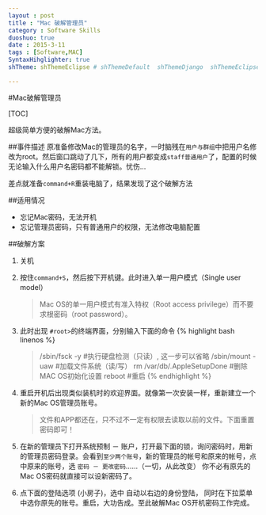 ```yaml
---
layout : post
title : "Mac 破解管理员"
category : Software Skills
duoshuo: true
date : 2015-3-11
tags : [Software,MAC]
SyntaxHihglighter: true
shTheme: shThemeEclipse # shThemeDefault  shThemeDjango  shThemeEclipse  shThemeEmacs  shThemeFadeToGrey  shThemeMidnight  shThemeRDark

---
```


#Mac破解管理员

[TOC]

超级简单方便的破解Mac方法。

##事件描述
原准备修改Mac的管理员的名字，一时脑残在`用户与群组`中把用户名修改为root。然后窗口跳动了几下，所有的用户都变成`staff普通用户`了，配置的时候无论输入什么用户名密码都不能解锁。忧伤...

差点就准备`command+R`重装电脑了，结果发现了这个破解方法

##适用情况

 - 忘记Mac密码，无法开机
 - 忘记管理员密码，只有普通用户的权限，无法修改电脑配置

##破解方案

 1. 关机
 2. 按住`command+S`，然后按下开机键。此时进入单一用户模式（Single user model）
	>Mac OS的单一用户模式有准入特权（Root access privilege）而不要求根密码（root password）。
 3. 此时出现 `#root>`的终端界面，分别输入下面的命令
	{% highlight bash linenos %}
	> /sbin/fsck -y				#执行硬盘检测（只读）, 这一步可以省略
	> /sbin/mount -uaw			#加载文件系统（读/写）
	> rm /var/db/.AppleSetupDone	#删除MAC OS初始化设置
	> reboot						#重启
	{% endhighlight %}
 4. 重启开机后出现类似装机时的欢迎界面。就像第一次安装一样，重新建立一个新的Mac OS管理员账号。
	>文件和APP都还在，只不过不一定有权限去读取以前的文件。下面重置密码即可！
    
 5. 在新的管理员下打开系统预制 － 账户，打开最下面的锁，询问密码时，用新的管理员密码登录。会看到`至少两个账号`，新的管理员的帐号和原来的帐号，点中原来的账号，选 `密码 － 更改密码`……（一切，从此改变） 你不必有原先的Mac OS密码就直接可以设新密码了。
 6. 点下面的登陆选项 (小房子)，选中 自动以右边的身份登陆， 同时在下拉菜单中选你原先的账号。重启，大功告成。至此破解Mac OS开机密码工作完成。